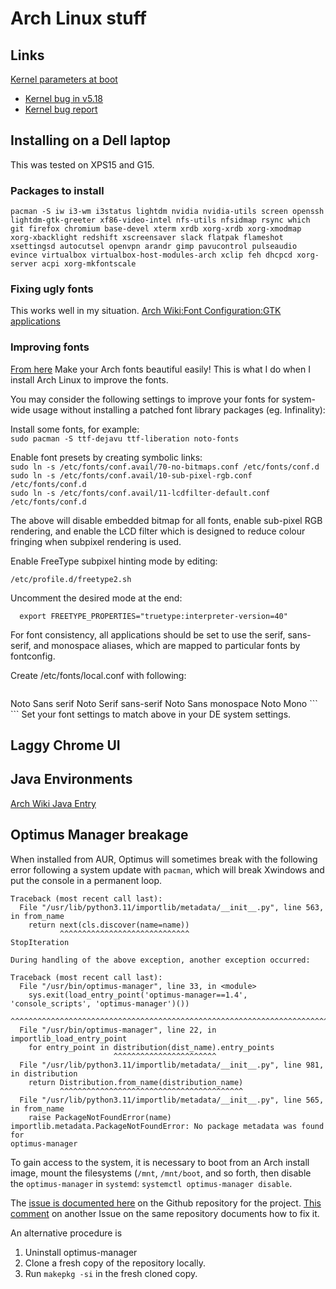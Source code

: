 # Arch Linux stuff

## Links

[Kernel parameters at boot](https://wiki.archlinux.org/title/Kernel_parameters#GRUB)

 * [Kernel bug in v5.18](https://www.reddit.com/r/archlinux/comments/v0x3c4/psa_if_you_run_kernel_518_with_nvidia_pass_ibtoff/)
 * [Kernel bug report](https://bugs.archlinux.org/task/74891)



## Installing on a Dell laptop 
This was tested on XPS15 and G15.

### Packages to install

```
pacman -S iw i3-wm i3status lightdm nvidia nvidia-utils screen openssh lightdm-gtk-greeter xf86-video-intel nfs-utils nfsidmap rsync which git firefox chromium base-devel xterm xrdb xorg-xrdb xorg-xmodmap xorg-xbacklight redshift xscreensaver slack flatpak flameshot xsettingsd autocutsel openvpn arandr gimp pavucontrol pulseaudio evince virtualbox virtualbox-host-modules-arch xclip feh dhcpcd xorg-server acpi xorg-mkfontscale
```
### Fixing ugly fonts

This works well in my situation.
[Arch Wiki:Font Configuration:GTK applications](https://wiki.archlinux.org/title/Font_configuration#Incorrect_hinting_in_GTK_applications)

### Improving fonts
[From here](https://gist.github.com/YoEight/d19112db56cd8f93835bf2d009d617f7)
Make your Arch fonts beautiful easily!
This is what I do when I install Arch Linux to improve the fonts.

You may consider the following settings to improve your fonts for system-wide usage without installing a patched font library packages (eg. Infinality):

Install some fonts, for example:  
```sudo pacman -S ttf-dejavu ttf-liberation noto-fonts```  

Enable font presets by creating symbolic links:  
```sudo ln -s /etc/fonts/conf.avail/70-no-bitmaps.conf /etc/fonts/conf.d```  
```sudo ln -s /etc/fonts/conf.avail/10-sub-pixel-rgb.conf /etc/fonts/conf.d```  
```sudo ln -s /etc/fonts/conf.avail/11-lcdfilter-default.conf /etc/fonts/conf.d```

The above will disable embedded bitmap for all fonts, enable sub-pixel RGB rendering, and enable the LCD filter which is designed to reduce colour fringing when subpixel rendering is used.

Enable FreeType subpixel hinting mode by editing:

```/etc/profile.d/freetype2.sh```

Uncomment the desired mode at the end:

```  export FREETYPE_PROPERTIES="truetype:interpreter-version=40"```

For font consistency, all applications should be set to use the serif, sans-serif, and monospace aliases, which are mapped to particular fonts by fontconfig.

Create /etc/fonts/local.conf with following:
```
```
<?xml version="1.0" encoding="UTF-8"?>
<!DOCTYPE fontconfig SYSTEM "fonts.dtd">
<fontconfig>
   <match>
      <edit mode="prepend" name="family">
         <string>Noto Sans</string>
      </edit>
   </match>
   <match target="pattern">
      <test qual="any" name="family">
         <string>serif</string>
      </test>
      <edit name="family" mode="assign" binding="same">
         <string>Noto Serif</string>
      </edit>
   </match>
   <match target="pattern">
      <test qual="any" name="family">
         <string>sans-serif</string>
      </test>
      <edit name="family" mode="assign" binding="same">
         <string>Noto Sans</string>
      </edit>
   </match>
   <match target="pattern">
      <test qual="any" name="family">
         <string>monospace</string>
      </test>
      <edit name="family" mode="assign" binding="same">
         <string>Noto Mono</string>
      </edit>
   </match>
</fontconfig>
```
```  
Set your font settings to match above in your DE system settings.

## Laggy Chrome UI

## Java Environments

[Arch Wiki Java Entry](https://wiki.archlinux.org/title/java)

## Optimus Manager breakage

When installed from AUR, Optimus will sometimes break with the following error following a system update with `pacman`, which will break Xwindows and put the console in a permanent loop.  

```
Traceback (most recent call last):
  File "/usr/lib/python3.11/importlib/metadata/__init__.py", line 563, in from_name
    return next(cls.discover(name=name))
           ^^^^^^^^^^^^^^^^^^^^^^^^^^^^^
StopIteration

During handling of the above exception, another exception occurred:

Traceback (most recent call last):
  File "/usr/bin/optimus-manager", line 33, in <module>
    sys.exit(load_entry_point('optimus-manager==1.4', 'console_scripts', 'optimus-manager')())
             ^^^^^^^^^^^^^^^^^^^^^^^^^^^^^^^^^^^^^^^^^^^^^^^^^^^^^^^^^^^^^^^^^^^^^^^^^^^^^^
  File "/usr/bin/optimus-manager", line 22, in importlib_load_entry_point
    for entry_point in distribution(dist_name).entry_points
                       ^^^^^^^^^^^^^^^^^^^^^^^
  File "/usr/lib/python3.11/importlib/metadata/__init__.py", line 981, in distribution
    return Distribution.from_name(distribution_name)
           ^^^^^^^^^^^^^^^^^^^^^^^^^^^^^^^^^^^^^^^^^
  File "/usr/lib/python3.11/importlib/metadata/__init__.py", line 565, in from_name
    raise PackageNotFoundError(name)
importlib.metadata.PackageNotFoundError: No package metadata was found for
optimus-manager

```

To gain access to the system, it is necessary to boot from an Arch install image, mount the filesystems (`/mnt`, `/mnt/boot`, and so forth, then disable the `optimus-manager` in `systemd`:  `systemctl optimus-manager disable`.

The [issue is documented here]() on the Github repository for the project.  [This comment](https://github.com/Askannz/optimus-manager/issues/272#issuecomment-1010192798) on another Issue on the same repository documents how to fix it.  

An alternative procedure is

1. Uninstall optimus-manager
2. Clone a fresh copy of the repository locally.
3. Run `makepkg -si` in the fresh cloned copy.

